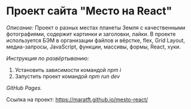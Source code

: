 # **Проект сайта "Место на React"**

_Описание:_
Проект о разных местах планеты Земля с качественными фотографиями, содержит картинки и заголовки, лайки. В проекте используется БЭМ в организации файлов и вёрстке, flex, Grid Layout, медиа-запросы, JavaScript, функции, массивы, формы, React, хуки.

_Инструкция по развёртыванию:_

1. Установить зависимости командой _npm i_
2. Запустить проект командой _npm run dev_

_GitHub Pages._

Ссылка на проект: https://maratft.github.io/mesto-react/
